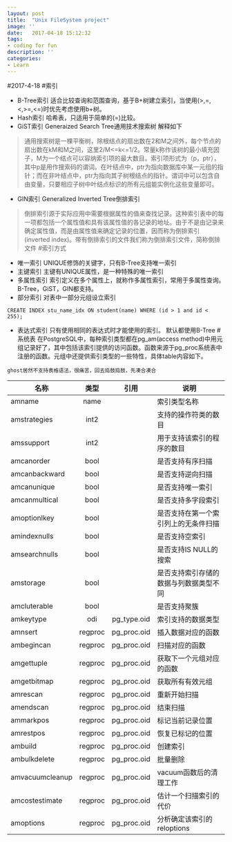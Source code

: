 ```yaml
---
layout: post
title:  "Unix FileSystem project"
image: ''
date:   2017-04-18 15:12:32
tags:
- coding for fun
description: ''
categories:
- Learn 
---
```


#2017-4-18
#索引
- B-Tree索引
适合比较查询和范围查询，基于B+树建立索引，当使用(>,=,<,>=,<=)时优先考虑使用b+树。
- Hash索引
哈希表，只适用于简单的(=)比较。
- GiST索引
Generaized Search Tree通用技术搜索树 解释如下
> 通用搜索树是一棵平衡树，除根结点的扇出数在2和M之间外，每个节点的扇出数在kM和M之间，这里2/M<=k<=1/2。常量k称作该树的最小填充因子，M为一个结点可以容纳索引项的最大数目。索引项形式为（p，ptr），其中p是用作搜索码的谓词。在叶结点中，ptr为指向数据库中某一元组的指针；而在非叶结点中，ptr为指向其子树根结点的指针。谓词中可以包含自由变量，只要相应子树中叶结点标识的所有元组能实例化这些变量即可。

- GIN索引
Generalized Inverted Tree倒排索引
> 倒排索引源于实际应用中需要根据属性的值来查找记录。这种索引表中的每一项都包括一个属性值和具有该属性值的各记录的地址。由于不是由记录来确定属性值，而是由属性值来确定记录的位置，因而称为倒排索引(inverted index)。带有倒排索引的文件我们称为倒排索引文件，简称倒排文件
#索引方式
- 唯一索引
UNIQUE修饰的关键字，只有B-Tree支持唯一索引
- 主键索引
主键有UNIQUE属性，是一种特殊的唯一索引
- 多属性索引
索引定义在多个属性上，就称作多属性索引，常用于多属性查询。B-Tree，GiST，GIN都支持。
- 部分索引
对表中一部分元组设立索引
```
CREATE INDEX stu_name_idx ON student(name) WHERE (id > 1 and id < 255);
```
- 表达式索引
只有使用相同的表达式时才能使用的索引。
默认都使用B-Tree
#系统表
在PostgreSQL中，每种索引类型都在pg_am(access method)中用元组记录好了，其中包括该索引提供的访问函数。函数来源于pg_proc系统表中注册的函数。元组中还提供索引类型的一些特性，具体table内容如下。
```
ghost居然不支持表格语法，很痛苦，回去捣鼓捣鼓，先凑合凑合
```
名称 | 类型 | 引用|说明
----|:------:|:----:|----
amname | name  | |索引类型名称
amstrategies | int2  ||支持的操作符类的数目
amssupport | int2  || 用于支持该索引的程序的数目
amcanorder|bool||是否支持有序扫描
amcanbackward|bool||是否支持逆向扫描
amcanunique|bool||是否支持唯一索引
amcanmultical|bool||是否支持多字段索引
amoptionlkey|bool||是否支持在第一个索引列上的无条件扫描
amindexnulls|bool||是否支持空索引
amsearchnulls|bool||是否支持IS NULL的搜索
amstorage|bool||是否支持索引存储的数据与列数据类型不同
amcluterable|bool||是否支持聚簇
amkeytype|odi|pg_type.oid|索引支持的数据类型
amnsert|regproc|pg_proc.oid|插入数据对应的函数
ambegincan|regproc|pg_proc.oid|扫描对应的函数
amgettuple|regproc|pg_proc.oid|获取下一个元组对应的函数
amgetbitmap|regproc|pg_proc.oid|获取所有有效元组
amrescan|regproc|pg_proc.oid|重新开始扫描
amendscan|regproc|pg_proc.oid|结束扫描
ammarkpos|regproc|pg_proc.oid|标记当前记录位置
amrestpos|regproc|pg_proc.oid|恢复已标记的位置
ambuild|regproc|pg_proc.oid|创建索引
ambulkdelete|regproc|pg_proc.oid|批量删除
amvacuumcleanup|regproc|pg_proc.oid|vacuum函数后的清理工作
amcostestimate|regproc|pg_proc.oid|估计一个扫描索引的代价
amoptions|regproc|pg_proc.oid|分析确定该索引的reloptions
